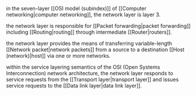 in the seven-layer [[OSI model (subindex)]] of [[Computer networking|computer networking]], the network layer is layer 3.

the network layer is responsible for [[Packet forwarding|packet forwarding]] including [[Routing|routing]] through intermediate [[Router|routers]].

the network layer provides the means of transferring variable-length [[Network packet|network packets]] from a source to a destination [[Host (network)|host]] via one or more networks. 

within the service layering semantics of the OSI (Open Systems Interconnection) network architecture, the network layer responds to service requests from the [[Transport layer|transport layer]] and issues service requests to the [[Data link layer|data link layer]].